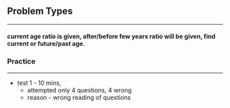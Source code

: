 ## Problem Types
---
#### current age ratio is given, after/before few years ratio will be given, find current or future/past age.

### Practice
---
- test 1 - 10 mins, 
	- attempted only 4 questions, 4 wrong
	- reason - wrong reading of questions